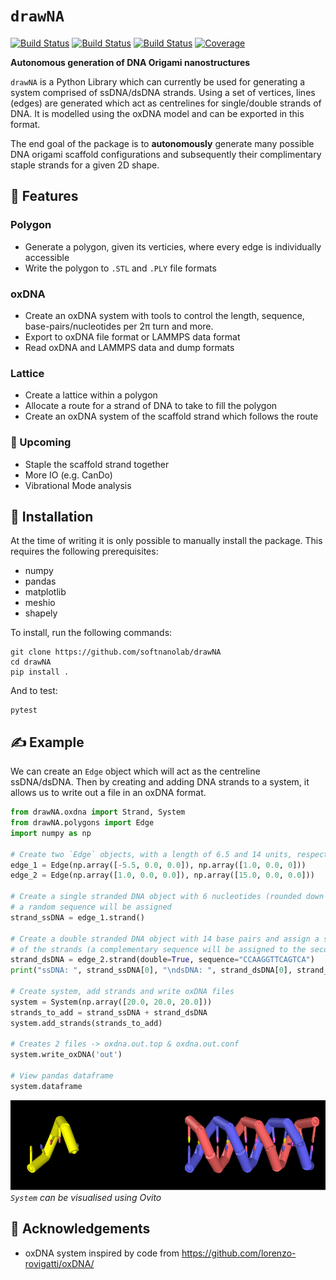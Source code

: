 
# `drawNA` 

[![Build Status](https://github.com/softnanolab/drawNA/workflows/Linux+3.6+%7C+3.7+%7C+3.8/badge.svg)](https://github.com/softnanolab/drawNA)
[![Build Status](https://github.com/softnanolab/drawNA/workflows/MacOS+3.6+%7C+3.7+%7C+3.8/badge.svg)](https://github.com/softnanolab/drawNA)
[![Build Status](https://github.com/softnanolab/drawNA/workflows/Windows+3.6+%7C+3.7+%7C+3.8/badge.svg)](https://github.com/softnanolab/drawNA)
[![Coverage](https://codecov.io/github/softnanolab/drawNA/coverage.svg?branch=master)](https://codecov.io/gh/softnanolab/drawNA)

**Autonomous generation of DNA Origami nanostructures** 

`drawNA` is a Python Library which can currently be used for generating a system comprised of ssDNA/dsDNA strands. Using a set of vertices, lines (edges) are generated which act as centrelines for single/double strands of DNA. It is modelled using the oxDNA model and can be exported in this format.

The end goal of the package is to **autonomously** generate many possible DNA origami scaffold configurations and subsequently their complimentary staple strands for a given 2D shape.

## 📃 Features

### Polygon 
- Generate a polygon, given its verticies, where every edge is individually accessible
- Write the polygon to `.STL` and `.PLY` file formats

### oxDNA
- Create an oxDNA system with tools to control the length, sequence, base-pairs/nucleotides per 2π turn and more.
- Export to oxDNA file format or LAMMPS data format
- Read oxDNA and LAMMPS data and dump formats

### Lattice
- Create a lattice within a polygon
- Allocate a route for a strand of DNA to take to fill the polygon
- Create an oxDNA system of the scaffold strand which follows the route

### 📆 Upcoming

- Staple the scaffold strand together
- More IO (e.g. CanDo)
- Vibrational Mode analysis

## 🔋 Installation

At the time of writing it is only possible to manually install the package. This requires the following prerequisites:

- numpy
- pandas
- matplotlib
- meshio
- shapely

To install, run the following commands:
```
git clone https://github.com/softnanolab/drawNA
cd drawNA
pip install .
```
And to test:
```
pytest
```
## ✍️ Example

We can create an `Edge` object which will act as the centreline ssDNA/dsDNA. Then by creating and adding DNA strands to a system, it allows us to write out a file in an oxDNA format.

```python
from drawNA.oxdna import Strand, System
from drawNA.polygons import Edge
import numpy as np

# Create two `Edge` objects, with a length of 6.5 and 14 units, respectively
edge_1 = Edge(np.array([-5.5, 0.0, 0.0]), np.array([1.0, 0.0, 0]))
edge_2 = Edge(np.array([1.0, 0.0, 0.0]), np.array([15.0, 0.0, 0.0]))

# Create a single stranded DNA object with 6 nucleotides (rounded down from length of Edge)
# a random sequence will be assigned
strand_ssDNA = edge_1.strand()

# Create a double stranded DNA object with 14 base pairs and assign a sequence for one
# of the strands (a complementary sequence will be assigned to the second strand)
strand_dsDNA = edge_2.strand(double=True, sequence="CCAAGGTTCAGTCA")
print("ssDNA: ", strand_ssDNA[0], "\ndsDNA: ", strand_dsDNA[0], strand_dsDNA[1])

# Create system, add strands and write oxDNA files
system = System(np.array([20.0, 20.0, 20.0]))
strands_to_add = strand_ssDNA + strand_dsDNA
system.add_strands(strands_to_add)

# Creates 2 files -> oxdna.out.top & oxdna.out.conf
system.write_oxDNA('out')

# View pandas dataframe
system.dataframe
```
![Ovito Visualisation](img/Example_OvitoVisualisation.png)  
*`System` can be visualised using Ovito*

## 🎉 Acknowledgements

- oxDNA system inspired by code from https://github.com/lorenzo-rovigatti/oxDNA/
